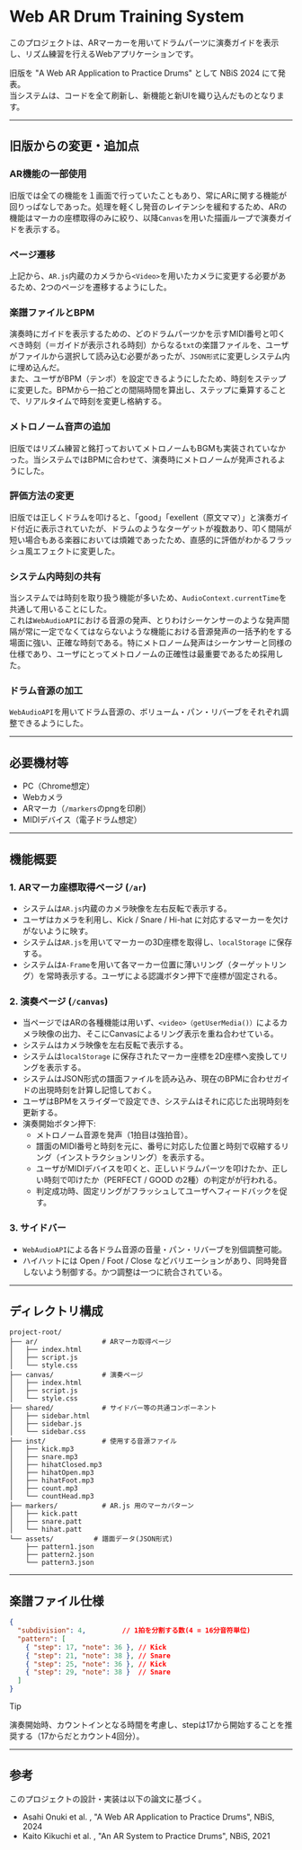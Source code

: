 # Web AR Drum Training System

このプロジェクトは、ARマーカーを用いてドラムパーツに演奏ガイドを表示し、リズム練習を行えるWebアプリケーションです。

旧版を "A Web AR Application to Practice Drums" として NBiS 2024 にて発表。  
当システムは、コードを全て刷新し、新機能と新UIを織り込んだものとなります。

---

## 旧版からの変更・追加点

### AR機能の一部使用
旧版では全ての機能を１画面で行っていたこともあり、常にARに関する機能が回りっぱなしであった。処理を軽くし発音のレイテンシを緩和するため、ARの機能はマーカの座標取得のみに絞り、以降`Canvas`を用いた描画ループで演奏ガイドを表示する。

### ページ遷移
上記から、`AR.js`内蔵のカメラから`<Video>`を用いたカメラに変更する必要があるため、2つのページを遷移するようにした。

### 楽譜ファイルとBPM
演奏時にガイドを表示するための、どのドラムパーツかを示すMIDI番号と叩くべき時刻（＝ガイドが表示される時刻）からなる`txt`の楽譜ファイルを、ユーザがファイルから選択して読み込む必要があったが、`JSON形式`に変更しシステム内に埋め込んだ。  
また、ユーザがBPM（テンポ）を設定できるようにしたため、時刻をステップに変更した。BPMから一拍ごとの間隔時間を算出し、ステップに乗算することで、リアルタイムで時刻を変更し格納する。

### メトロノーム音声の追加
旧版ではリズム練習と銘打っておいてメトロノームもBGMも実装されていなかった。当システムではBPMに合わせて、演奏時にメトロノームが発声されるようにした。

### 評価方法の変更
旧版では正しくドラムを叩けると、「good」「exellent（原文ママ）」と演奏ガイド付近に表示されていたが、ドラムのようなターゲットが複数あり、叩く間隔が短い場合もある楽器においては煩雑であったため、直感的に評価がわかるフラッシュ風エフェクトに変更した。

### システム内時刻の共有
当システムでは時刻を取り扱う機能が多いため、`AudioContext.currentTime`を共通して用いることにした。  
これは`WebAudioAPI`における音源の発声、とりわけシーケンサーのような発声間隔が常に一定でなくてはならないような機能における音源発声の一括予約をする場面に強い、正確な時刻である。特にメトロノーム発声はシーケンサーと同様の仕様であり、ユーザにとってメトロノームの正確性は最重要であるため採用した。

### ドラム音源の加工
`WebAudioAPI`を用いてドラム音源の、ボリューム・パン・リバーブをそれぞれ調整できるようにした。

---

## 必要機材等
- PC（Chrome想定）
- Webカメラ
- ARマーカ（`/markers`のpngを印刷）
- MIDIデバイス（電子ドラム想定）

---

## 機能概要

### 1. ARマーカ座標取得ページ (`/ar`)
- システムは`AR.js`内蔵のカメラ映像を左右反転で表示する。
- ユーザはカメラを利用し、Kick / Snare / Hi-hat に対応するマーカーを欠けがないように映す。
- システムは`AR.js`を用いてマーカーの3D座標を取得し、`localStorage` に保存する。
- システムは`A-Frame`を用いて各マーカー位置に薄いリング（ターゲットリング）を常時表示する。ユーザによる認識ボタン押下で座標が固定される。

### 2. 演奏ページ (`/canvas`)
- 当ページではARの各種機能は用いず、`<video>（getUserMedia()）`によるカメラ映像の出力、そこにCanvasによるリング表示を重ね合わせている。
- システムはカメラ映像を左右反転で表示する。
- システムは`localStorage` に保存されたマーカー座標を2D座標へ変換してリングを表示する。
- システムはJSON形式の譜面ファイルを読み込み、現在のBPMに合わせガイドの出現時刻を計算し記憶しておく。
- ユーザはBPMをスライダーで設定でき、システムはそれに応じた出現時刻を更新する。
- 演奏開始ボタン押下:
  - メトロノーム音源を発声（1拍目は強拍音）。
  - 譜面のMIDI番号と時刻を元に、番号に対応した位置と時刻で収縮するリング（インストラクションリング）を表示する。
  - ユーザがMIDIデバイスを叩くと、正しいドラムパーツを叩けたか、正しい時刻で叩けたか（PERFECT / GOOD の2種）の判定がが行われる。
  - 判定成功時、固定リングがフラッシュしてユーザへフィードバックを促す。

### 3. サイドバー
- `WebAudioAPI`による各ドラム音源の音量・パン・リバーブを別個調整可能。
- ハイハットには Open / Foot / Close などバリエーションがあり、同時発音しないよう制御する。かつ調整は一つに統合されている。

---

## ディレクトリ構成
```
project-root/
├── ar/                # ARマーカ取得ページ
│   ├── index.html
│   ├── script.js
│   └── style.css
├── canvas/            # 演奏ページ
│   ├── index.html
│   ├── script.js
│   └── style.css
├── shared/            # サイドバー等の共通コンポーネント
│   ├── sidebar.html
│   ├── sidebar.js
│   └── sidebar.css
├── inst/              # 使用する音源ファイル
│   ├── kick.mp3
│   ├── snare.mp3
│   ├── hihatClosed.mp3
│   ├── hihatOpen.mp3
│   ├── hihatFoot.mp3
│   ├── count.mp3
│   └── countHead.mp3
├── markers/           # AR.js 用のマーカパターン
│   ├── kick.patt
│   ├── snare.patt
│   └── hihat.patt
└── assets/          # 譜面データ(JSON形式)
    ├── pattern1.json
    ├── pattern2.json
    └── pattern3.json
```

---

## 楽譜ファイル仕様

```json
{
  "subdivision": 4,         // 1拍を分割する数(4 = 16分音符単位)
  "pattern": [
    { "step": 17, "note": 36 }, // Kick
    { "step": 21, "note": 38 }, // Snare
    { "step": 25, "note": 36 }, // Kick
    { "step": 29, "note": 38 }  // Snare
  ]
}
```
> [!TIP]
> 演奏開始時、カウントインとなる時間を考慮し、stepは17から開始することを推奨する（17からだとカウント4回分）。

---

## 参考

このプロジェクトの設計・実装は以下の論文に基づく。
- Asahi Onuki et al. , "A Web AR Application to Practice Drums", NBiS, 2024  
- Kaito Kikuchi et al. , "An AR System to Practice Drums", NBiS, 2021
